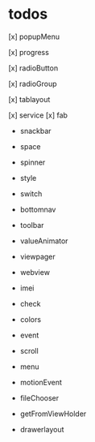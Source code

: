 # todos
[x] popupMenu

[x] progress

[x] radioButton

[x] radioGroup

[x] tablayout

[x] service
[x] fab
- snackbar
- space
- spinner
- style
- switch
- bottomnav
- toolbar
- valueAnimator
- viewpager
- webview
- imei
- check
- colors
- event
- scroll
- menu
- motionEvent

- fileChooser

- getFromViewHolder
- drawerlayout